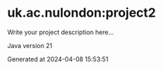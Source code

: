 # uk.ac.nulondon:project2

Write your project description here...

Java version 21

Generated at 2024-04-08 15:53:51
